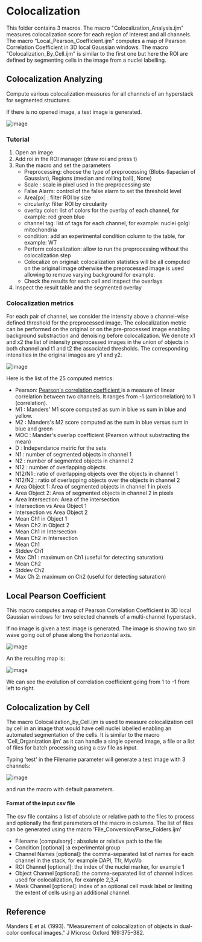 # Colocalization

This folder contains 3 macros. The macro "Colocalization_Analysis.ijm" measures colocalization score for each region of interest and all channels. The macro "Local_Pearson_Coefficient.ijm" computes a map of Pearson Correlation Coefficient in 3D local Gaussian windows. The macro "Colocalization_By_Cell.ijm" is similar to the first one but here the ROI are defined by segmenting cells in the image from a nuclei labelling.

## Colocalization Analyzing

Compute various colocalization measures for all channels of an hyperstack for segmented structures.

If there is no opened image, a test image is generated.

![image](https://user-images.githubusercontent.com/3415561/117972406-05f37280-b323-11eb-970b-4adc9b49abb6.png)


### Tutorial
1. Open an image
2. Add roi in the ROI manager (draw roi and press t)
3. Run the macro and set the parameters
   - Preprocessing: choose the type of preprocessing (Blobs (lapacian of Gaussian), Regions (median and rolling ball), None)
   - Scale : scale in pixel used in the preprocessing ste
   - False Alarm: control of the false alarm to set the threshold level
   - Area[px] : filter ROI by size
   - circularity: filter ROI by circularity
   - overlay color: list of colors for the overlay of each channel, for example: red green blue
   - channel tag: list of tags for each channel, for example: nuclei golgi mitochondria 
   - condition: add an experimental condition column to the table, for example: WT
   - Perform colocalization: allow to run the preprocessing without the colocalization step
   - Colocalize on original: colocalization statistics will be all computed on the original image otherwise the preprocessed image is used allowing to remove varying background for example. 
   - Check the results for each cell and inspect the overlays
4. Inspect the result table and the segmented overlay


### Colocalization metrics
For each pair of channel, we consider the intensity above a channel-wise defined threshold for the preprocessed image. The colocalization metric can be performed on the original or on the pre-processed image enabling background substraction and denoising before colocalization. We denote x1 and x2 the list of intensity   preprocessed images in the union of objects in both channel and t1 and t2 the associated thresholds. The corresponding intensities in the original images are y1 and y2.

![image](https://user-images.githubusercontent.com/3415561/146014868-fc83c4e1-7e6c-4549-8250-5fe202e40ea1.png)


Here is the list of the 25 computed metrics:
- Pearson: [Pearson's correlation coefficient ](https://en.wikipedia.org/wiki/Pearson_correlation_coefficient) is a measure of linear correlation between two channels. It ranges from -1 (anticorrelation) to 1 (correlation).
- M1 : Manders' M1 score computed as sum in blue vs sum in blue and yellow. 
- M2 : Manders's M2 score computed as the sum in blue versus sum in blue and green
- MOC : Mander's overlap coefficient (Pearson without substracting the mean)
- D : Independance metric for the sets 
- N1 : number of segmented objects in channel 1
- N2 : number of segmented objects in channel 2
- N12 : number of overlapping objects 
- N12/N1 : ratio of overlapping objects over the objects in channel 1
- N12/N2 : ratio of overlapping objects over the objects in channel 2
- Area Object 1: Area of segmented objects in channel 1 in pixels
- Area Object 2: Area of segmented objects in channel 2 in pixels
- Area Intersection: Area of the intersection
- Intersection vs Area Object 1
- Intersection vs Area Object 2
- Mean Ch1 in Object 1
- Mean Ch2 in Object 2
- Mean Ch1 in Intersection
- Mean Ch2 in Intersection
- Mean Ch1 
- Stddev Ch1
- Max Ch1 : maximum on Ch1 (useful for detecting saturation)
- Mean Ch2
- Stddev Ch2
- Max Ch 2: maximum on Ch2 (useful for detecting saturation)


## Local Pearson Coefficient

This macro computes a map of Pearson Correlation Coefficient in 3D local Gaussian windows for two selected channels of a multi-channel hyperstack.

If no image is given a test image is generated. The image is showing two sin wave going out of phase along the horizontal axis.

![image](https://user-images.githubusercontent.com/3415561/122535614-a2dcb600-d01b-11eb-9767-e3e69d2015e6.png)

An the resulting map is:

![image](https://user-images.githubusercontent.com/3415561/122535701-b5ef8600-d01b-11eb-96e6-ad59cd51b7cd.png)

We can see the evolution of correlation coefficient going from 1 to -1 from left to right.


## Colocalization by Cell
The macro Colocalization_by_Cell.ijm is used to measure colocalization cell by cell in an image that would have cell nuclei labelled enabling an automated segmentation of the cells. It is similar to the macro 'Cell_Organization.ijm' as it can handle a single opened image, a file or a list of files for batch processing using a csv file as input.

Typing 'test' in the Filename parameter will generate a test image with 3 channels:

![image](https://user-images.githubusercontent.com/3415561/145996199-1493e912-8fda-440c-ba86-e2c69078b23d.png)

and run the macro with default parameters.

#### Format of the input csv file
The csv file contains a list of absolute or relative path to the files to process and optionally the first parameters of the macro in columns. The list of files can be generated using the macro 'File_Conversion/Parse_Folders.ijm'
- Filename  [compulsory] : absolute or relative path to the file
- Condition [optional] :a experimental group
- Channel Names [optional]: the comma-separated list of names for each channel in the stack, for example DAPI, Tfr, MyoVb
- ROI Channel [optional]: the index of the nuclei marker, for example 1
- Object Channel [optional]: the comma-separated list of channel indices used for colocalization, for example 2,3,4
- Mask Channel [optional]: index of an optional cell mask label or limiting the extent of cells using an additional channel.


## Reference
 Manders E et al. (1993). "Measurement of colocalization of objects in dual-color confocal images." J Microsc Oxford 169:375–382.
 
